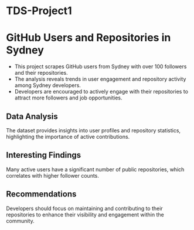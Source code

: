 # TDS-Project1
# GitHub Users and Repositories in Sydney

- This project scrapes GitHub users from Sydney with over 100 followers and their repositories.
- The analysis reveals trends in user engagement and repository activity among Sydney developers.
- Developers are encouraged to actively engage with their repositories to attract more followers and job opportunities.

## Data Analysis
The dataset provides insights into user profiles and repository statistics, highlighting the importance of active contributions.

## Interesting Findings
Many active users have a significant number of public repositories, which correlates with higher follower counts.

## Recommendations
Developers should focus on maintaining and contributing to their repositories to enhance their visibility and engagement within the community.

